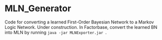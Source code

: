 # MLN_Generator
Code for converting a learned First-Order Bayesian Network to a Markov Logic Network.
Under construction.
 In Factorbase, convert the learned BN into MLN by running `java -jar MLNExporter.jar `. 
